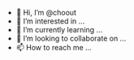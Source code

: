 - 👋 Hi, I’m @choout
- 👀 I’m interested in ...
- 🌱 I’m currently learning ...
- 💞️ I’m looking to collaborate on ...
- 📫 How to reach me ...

<!---
choout/choout is a ✨ special ✨ repository because its `README.md` (this file) appears on your GitHub profile.
You can click the Preview link to take a look at your changes.
--->
